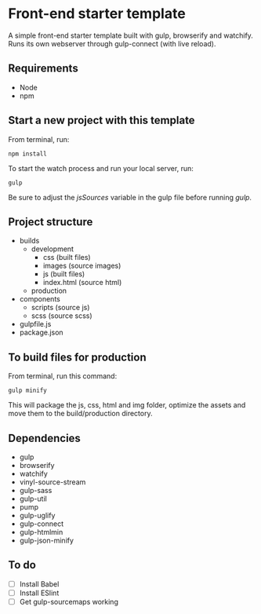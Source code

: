 # Front-end starter template
A simple front-end starter template built with gulp, browserify and watchify. Runs its own webserver through gulp-connect (with live reload).

## Requirements
* Node
* npm

## Start a new project with this template
From terminal, run:
```
npm install
```
To start the watch process and run your local server, run:
```
gulp
```
Be sure to adjust the *jsSources* variable in the gulp file before running _gulp_.

## Project structure
* builds
  * development
    * css (built files)
    * images (source images)
    * js (built files)
    * index.html (source html)
  * production
* components
  * scripts (source js)
  * scss (source scss)
* gulpfile.js
* package.json

## To build files for production
From terminal, run this command:
```
gulp minify
```
This will package the js, css, html and img folder, optimize the assets and move them to the build/production directory.

## Dependencies
* gulp
* browserify
* watchify
* vinyl-source-stream
* gulp-sass
* gulp-util
* pump
* gulp-uglify
* gulp-connect
* gulp-htmlmin
* gulp-json-minify

## To do
- [ ] Install Babel
- [ ] Install ESlint
- [ ] Get gulp-sourcemaps working
